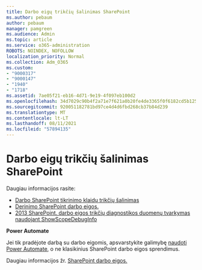 ```yaml
---
title: Darbo eigų trikčių šalinimas SharePoint
ms.author: pebaum
author: pebaum
manager: pamgreen
ms.audience: Admin
ms.topic: article
ms.service: o365-administration
ROBOTS: NOINDEX, NOFOLLOW
localization_priority: Normal
ms.collection: Adm_O365
ms.custom:
- "9000317"
- "9000147"
- "1940"
- "1718"
ms.assetid: 7ae05f21-eb16-4d71-9e19-4f097eb100d2
ms.openlocfilehash: 34d7029c90b4f2a71e7f621a0b20fe4de3365f0f6182cd5b125a8c1a6055222a
ms.sourcegitcommit: 920051182781bd97ce4d4d6fbd268cb37b84d239
ms.translationtype: MT
ms.contentlocale: lt-LT
ms.lasthandoff: 08/11/2021
ms.locfileid: "57894135"
---
```

# <a name="troubleshoot-workflows-in-sharepoint"></a>Darbo eigų trikčių šalinimas SharePoint

Daugiau informacijos rasite:

- [Darbo SharePoint tikrinimo klaidų trikčių šalinimas](https://docs.microsoft.com/sharepoint/dev/general-development/troubleshooting-sharepoint-server-workflow-validation-errors-in-visio)
- [Derinimo SharePoint darbo eigos.](https://docs.microsoft.com/sharepoint/dev/general-development/debugging-sharepoint-server-workflows)
- [2013 SharePoint. darbo eigos trikčių diagnostikos duomenų tvarkymas naudojant ShowScopeDebugInfo](https://docs.microsoft.com/sharepoint/troubleshoot/workflows/gather-workflow-data)

**Power Automate**

Jei tik pradėjote darbą su darbo eigomis, apsvarstykite galimybę [naudoti Power Automate,](https://docs.microsoft.com/power-automate/modern-approvals) o ne klasikinius SharePoint darbo eigos sprendimus.

Daugiau informacijos žr. [SharePoint darbo eigos.](https://docs.microsoft.com/alchemyinsights/sharepoint-workflows-retiring)
